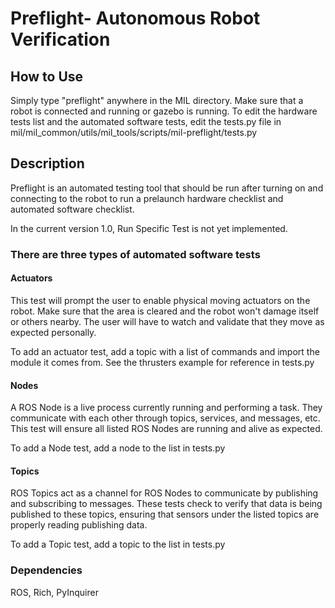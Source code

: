 # Preflight- Autonomous Robot Verification
## How to Use
Simply type "preflight" anywhere in the MIL directory. Make sure that a robot is connected and running or gazebo is running. To edit the hardware tests list and the automated software tests, edit the tests.py file in mil/mil_common/utils/mil_tools/scripts/mil-preflight/tests.py
## Description
Preflight is an automated testing tool that should be run after turning on and connecting to the robot to run a prelaunch hardware checklist and automated software checklist.

In the current version 1.0, Run Specific Test is not yet implemented.
### There are three types of automated software tests
#### Actuators
This test will prompt the user to enable physical moving actuators on the robot. Make sure that the area is cleared and the robot won't damage itself or others nearby. The user will have to watch and validate that they move as expected personally.

To add an actuator test, add a topic with a list of commands and import the module it comes from. See the thrusters example for reference in tests.py
#### Nodes
A ROS Node is a live process currently running and performing a task. They communicate with each other through topics, services, and messages, etc. This test will ensure all listed ROS Nodes are running and alive as expected.

To add a Node test, add a node to the list in tests.py
#### Topics
ROS Topics act as a channel for ROS Nodes to communicate by publishing and subscribing to messages. These tests check to verify that data is being published to these topics, ensuring that sensors under the listed topics are properly reading publishing data.

To add a Topic test, add a topic to the list in tests.py

### Dependencies
ROS, Rich, PyInquirer
